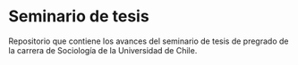 # Seminario de tesis
Repositorio que contiene los avances del seminario de tesis de pregrado de la carrera de Sociología de la Universidad de Chile.
